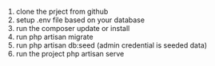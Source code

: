 
1. clone the prject from github
2. setup .env file based on your database
3. run the composer update or install
4. run php artisan migrate
5. run php artisan db:seed (admin credential is seeded data)
6. run the project php artisan serve